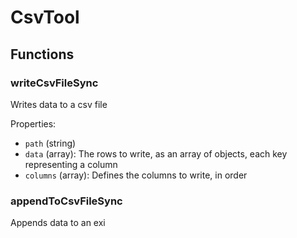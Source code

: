 # CsvTool

## Functions

### writeCsvFileSync

Writes data to a csv file

Properties:

-   `path` (string)
-   `data` (array): The rows to write, as an array of objects, each key representing a column
-   `columns` (array): Defines the columns to write, in order

### appendToCsvFileSync

Appends data to an exi